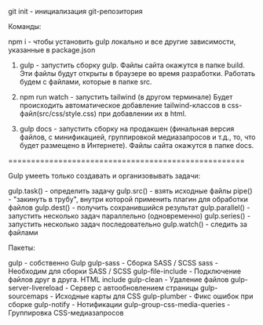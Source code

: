 git init - инициализация git-репозитория

Команды:

npm i - чтобы установить gulp локально и все другие зависимости, указанные в package.json

1. gulp - запустить сборку gulp. Файлы сайта окажутся в папке build. Эти файлы будут открыты в браузере во время разработки. Работать будем с файлами, которые в папке src.

2. npm run watch - запустить tailwind (в другом терминале)
   Будет происходить автоматическое добавление tailwind-классов в css-файл(src/css/style.css) при добавлении их в html.

3. gulp docs - запустить сборку на продакшен (финальная версия файлов, с минификацией, группировкой медиазапросов и т.д., то, что будет размещено в Интернете). Файлы сайта окажутся в папке docs.

====================================================

Gulp умееть только создавать и организовывать задачи:

gulp.task() - определить задачу
gulp.src() - взять исходные файлы
pipe() - "закинуть в трубу", внутри которой применить плагин для обработки файлов
gulp.dest() - получить сохранившийся результат
gulp.parallel() - запустить несколько задач параллельно (одновременно)
gulp.series() - запустить несколько задач последовательно
gulp.watch() - следить за файлами

Пакеты:

gulp - собственно Gulp
gulp-sass - Сборка SASS / SCSS
sass - Необходим для сборки SASS / SCSS
gulp-file-include - Подключение файлов друг в друга. HTML include
gulp-clean - Удаление файлов
gulp-server-livereload - Сервер с автообновлением страницы
gulp-sourcemaps - Исходные карты для CSS
gulp-plumber - Фикс ошибок при сборке
gulp-notify - Нотификации
gulp-group-css-media-queries - Группировка CSS-медиазапросов
